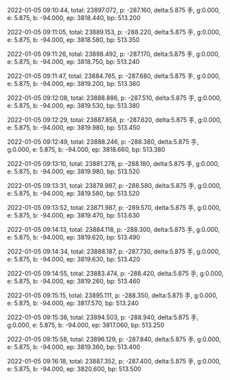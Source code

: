 2022-01-05 09:10:44, total: 23897.072, p: -287.160, delta:5.875 手, g:0.000, e: 5.875, b: -94.000, ep: 3818.440, bp: 513.200

2022-01-05 09:11:05, total: 23889.153, p: -288.220, delta:5.875 手, g:0.000, e: 5.875, b: -94.000, ep: 3818.580, bp: 513.350

2022-01-05 09:11:26, total: 23898.492, p: -287.170, delta:5.875 手, g:0.000, e: 5.875, b: -94.000, ep: 3818.750, bp: 513.240

2022-01-05 09:11:47, total: 23884.765, p: -287.680, delta:5.875 手, g:0.000, e: 5.875, b: -94.000, ep: 3819.200, bp: 513.360

2022-01-05 09:12:08, total: 23888.886, p: -287.510, delta:5.875 手, g:0.000, e: 5.875, b: -94.000, ep: 3819.530, bp: 513.380

2022-01-05 09:12:29, total: 23887.858, p: -287.620, delta:5.875 手, g:0.000, e: 5.875, b: -94.000, ep: 3819.980, bp: 513.450

2022-01-05 09:12:49, total: 23888.246, p: -288.380, delta:5.875 手, g:0.000, e: 5.875, b: -94.000, ep: 3818.660, bp: 513.380

2022-01-05 09:13:10, total: 23881.278, p: -288.180, delta:5.875 手, g:0.000, e: 5.875, b: -94.000, ep: 3819.980, bp: 513.520

2022-01-05 09:13:31, total: 23878.987, p: -288.580, delta:5.875 手, g:0.000, e: 5.875, b: -94.000, ep: 3819.580, bp: 513.520

2022-01-05 09:13:52, total: 23871.987, p: -289.570, delta:5.875 手, g:0.000, e: 5.875, b: -94.000, ep: 3819.470, bp: 513.630

2022-01-05 09:14:13, total: 23884.118, p: -288.300, delta:5.875 手, g:0.000, e: 5.875, b: -94.000, ep: 3819.620, bp: 513.490

2022-01-05 09:14:34, total: 23888.187, p: -287.730, delta:5.875 手, g:0.000, e: 5.875, b: -94.000, ep: 3819.630, bp: 513.420

2022-01-05 09:14:55, total: 23883.474, p: -288.420, delta:5.875 手, g:0.000, e: 5.875, b: -94.000, ep: 3819.260, bp: 513.460

2022-01-05 09:15:15, total: 23895.111, p: -288.350, delta:5.875 手, g:0.000, e: 5.875, b: -94.000, ep: 3817.570, bp: 513.240

2022-01-05 09:15:36, total: 23894.503, p: -288.940, delta:5.875 手, g:0.000, e: 5.875, b: -94.000, ep: 3817.060, bp: 513.250

2022-01-05 09:15:58, total: 23896.129, p: -287.840, delta:5.875 手, g:0.000, e: 5.875, b: -94.000, ep: 3819.360, bp: 513.400

2022-01-05 09:16:18, total: 23887.352, p: -287.400, delta:5.875 手, g:0.000, e: 5.875, b: -94.000, ep: 3820.600, bp: 513.500